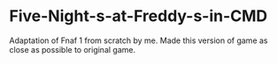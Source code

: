 # Five-Night-s-at-Freddy-s-in-CMD
Adaptation of Fnaf 1 from scratch by me. Made this version of game as close as possible to original game. 
